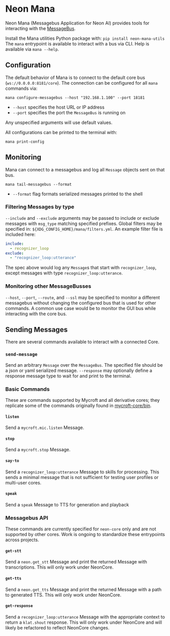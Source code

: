 # Neon Mana
Neon Mana (Messagebus Application for Neon AI) provides tools for interacting with 
the [MessageBus](https://mycroft-ai.gitbook.io/docs/mycroft-technologies/mycroft-core/message-bus).

Install the Mana utilities Python package with: `pip install neon-mana-utils`
The `mana` entrypoint is available to interact with a bus via CLI. Help is available via `mana --help`.

## Configuration
The default behavior of Mana is to connect to the default core bus (`ws://0.0.0.0:8181/core`). The connection can be 
configured for all `mana` commands via:

```shell
mana configure-messagebus --host "192.168.1.100" --port 18181
```
* `--host` specifies the host URL or IP address
* `--port` specifies the port the `MessageBus` is running on

Any unspecified arguments will use default values.

All configurations can be printed to the terminal with:

```shell
mana print-config
```

## Monitoring
Mana can connect to a messagebus and log all `Message` objects sent on that bus.

```shell
mana tail-messagebus --format
```
* `--format` flag formats serialized messages printed to the shell

### Filtering Messages by type
`--include` and `--exclude` arguments may be passed to include or exclude messages 
with `msg_type` matching specified prefixes. Global filters may be specified in: 
`${XDG_CONFIG_HOME}/mana/filters.yml`. An example filter file is included here:

```yaml
include:
  - recognizer_loop
exclude:
  - "recognizer_loop:utterance"
```

The spec above would log any `Message`s that start with `recognizer_loop`, except
messages with type `recognizer_loop:utterance`.

### Monitoring other MessageBusses
`--host`, `--port`, `--route`, and `--ssl` may be specified to monitor a different 
messagebus without changing the configured bus that is used for other commands. A 
common use case would be to monitor the GUI bus while interacting with the core bus.

## Sending Messages
There are several commands available to interact with a connected Core.

### `send-message`
Send an arbitrary `Message` over the `MessageBus`. The specified file should be a json or yaml
serialized message. `--response` may optionally define a response message type to wait for and print to the terminal.

### Basic Commands
These are commands supported by Mycroft and all derivative cores; they replicate some of
the commands originally found in [mycroft-core/bin](https://github.com/MycroftAI/mycroft-core/tree/e6fe1bbc8affd2f7b22455dc21539ee6725fb45b/bin).

#### `listen`
Send a `mycroft.mic.listen` Message.

#### `stop`
Send a `mycroft.stop` Message.

#### `say-to`
Send a `recognizer_loop:utterance` Message to skills for processing. This sends a minimal message that is
not sufficient for testing user profiles or multi-user cores.

#### `speak`
Send a `speak` Message to TTS for generation and playback

### Messagebus API
These commands are currently specified for `neon-core` only and are not supported 
by other cores. Work is ongoing to standardize these entrypoints across projects.

#### `get-stt`
Send a `neon.get_stt` Message and print the returned Message with transcriptions.
This will only work under NeonCore.

#### `get-tts`
Send a `neon.get_tts` Message and print the returned Message with a path to generated TTS.
This will only work under NeonCore.

#### `get-response`
Send a `recognizer_loop:utterance` Message with the appropriate context to return a `klat.shout` response.
This will only work under NeonCore and will likely be refactored to reflect NeonCore changes.
